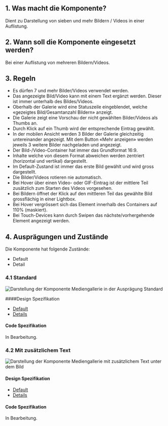 ## 1. Was macht die Komponente?
Dient zu Darstellung von sieben und mehr Bildern / Videos in einer Auflistung.

## 2. Wann soll die Komponente eingesetzt werden? 
Bei einer Auflistung von mehreren Bildern/Videos.

## 3. Regeln 
* Es dürfen 7 und mehr Bilder/Videos verwendet werden.
* Das angezeigte Bild/Video kann mit einem Text ergänzt werden. Dieser ist immer unterhalb des Bildes/Videos.
* Oberhalb der Galerie wird eine Statuszeile eingeblendet, welche «gezeigtes Bild/Gesamtanzahl Bildern» anzeigt.
* Die Galerie zeigt eine Vorschau der nicht gewählten Bilder/Videos als Thumbs an.
* Durch Klick auf ein Thumb wird der entsprechende Eintrag gewählt.
* In der mobilen Ansicht werden 3 Bilder der Galerie gleichzeitig untereinander angezeigt. Mit dem Button «Mehr anzeigen» werden jeweils 3 weitere Bilder nachgeladen und angezeigt.
* Der Bild-/Video-Container hat immer das Grundformat 16:9.
* Inhalte welche von diesem Format abweichen werden zentriert (horizontal und vertikal) dargestellt.
* Im Default-Zustand ist immer das erste Bild gewählt und wird gross dargestellt.
* Die Bilder/Videos rotieren nie automatisch.
* Bei Hover über einen Video- oder GIF-Eintrag ist der mittlere Teil zusätzlich zum Starten des Videos vorgesehen.
* Bei Bildern öffnet der Klick auf den mittleren Teil das gewählte Bild grossflächig in einer Lightbox.
* Bei Hover vergrössert sich das Element innerhalb des Containers auf 110% (maskiert).
* Bei Touch-Devices kann durch Swipen das nächste/vorhergehende Element angezeigt werden.

## 4. Ausprägungen und Zustände
Die Komponente hat folgende Zustände:
* Default
* Detail

### 4.1 Standard
![Darstellung der Komponente Mediengallerie in der Ausprägung Standard](https://raw.githubusercontent.com/sbb-design-systems/sbb-design-system/master/website/components/mediagallery/images/mediagallery_default.png 'class: image')

####Design Spezifikation
* [Default](https://sbb.invisionapp.com/d/main#/console/15744722/345074098/inspect)
* [Details](https://sbb.invisionapp.com/d/main#/console/15744722/345074099/inspect)

#### Code Spezifikation
In Bearbeitung.

### 4.2 Mit zusätzlichem Text
![Darstellung der Komponente Mediengallerie mit zusätzlichem Text unter dem Bild](https://raw.githubusercontent.com/sbb-design-systems/sbb-design-system/master/website/components/mediagallery/images/mediagallery_text.png 'class: image')

#### Design Spezifikation
* [Default](https://sbb.invisionapp.com/d/main#/console/15744722/345074100/inspect)
* [Details](https://sbb.invisionapp.com/d/main#/console/15744722/345074101/inspect)

#### Code Spezifikation
In Bearbeitung.